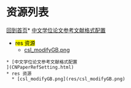
# 资源列表

[回到首页](https://charleechan.github.io/MyWiki)* [中文学位论文参考文献格式配置
](CNPaperRefSetting.html)
* <mark>res 资源</mark>
  * [csl_modifyGB.png](res/csl_modifyGB.png)


```mind:height=300,title=内容概要,color
* [中文学位论文参考文献格式配置
](CNPaperRefSetting.html)
* res 资源
  * [csl_modifyGB.png](res/csl_modifyGB.png)
```

